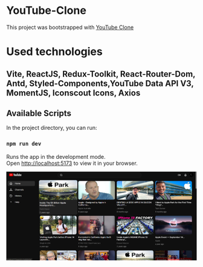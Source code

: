 # YouTube-Clone
This project was bootstrapped with [YouTube Clone](https://youtube-clone-zak.vercel.app)

# Used technologies

## Vite, ReactJS, Redux-Toolkit, React-Router-Dom, Antd, Styled-Components,YouTube Data API V3, MomentJS, Iconscout Icons, Axios

## Available Scripts

In the project directory, you can run:

### `npm run dev`

Runs the app in the development mode.\
Open [http://localhost:5173](http://localhost:5173) to view it in your browser.


![Preview](/preview.png)